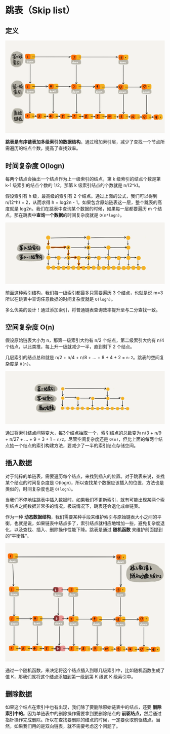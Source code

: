 # 跳表（Skip list）

## 定义

![skip_list](../static/skip_list.webp)

**跳表是有序链表加多级索引的数据结构**。通过增加索引层，减少了查找一个节点所需遍历的结点个数，提高了查找效率。

## 时间复杂度 O(logn)

每两个结点会抽出一个结点作为上一级索引的结点，第 k 级索引的结点个数是第 k-1 级索引的结点个数的 1/2，那第 k 级索引结点的个数就是 n/(2^k)。

假设索引有 h 级，最高级的索引有 2 个结点。通过上面的公式，我们可以得到 n/(2^h) = 2，从而求得 h = log2n - 1。如果包含原始链表这一层，整个跳表的高度就是 log2n。我们在跳表中查询某个数据的时候，如果每一层都要遍历 m 个结点，那在跳表中**查询一个数据**的时间复杂度就是 `O(m*logn)`。

![skip_list_index](../static/skip_list_index.webp)

前面这种索引结构，我们每一级索引都最多只需要遍历 3 个结点，也就是说 m=3 所以在跳表中查询任意数据的时间复杂度就是 `O(logn)`。

多么优美的设计！通过添加索引，将普通链表查询效率提升至与二分查找一致。

## 空间复杂度 O(n)

假设原始链表大小为 n，那第一级索引大约有 n/2 个结点，第二级索引大约有 n/4 个结点，以此类推，每上升一级就减少一半，直到剩下 2 个结点。

几层索引的结点总和就是 n/2 + n/4 + n/8 + … + 8 + 4 + 2 = `n-2`。跳表的空间复杂度是 `O(n)`。

![skip_list_index_upgrade](../static/skip_list_index_upgrade.webp)

通过将索引结点间隔变大，每3个结点抽取一个，索引结点的总数变为 n/3 + n/9 + n/27 + ... + 9 + 3 + 1 = `n/2`。尽管空间复杂度还是 `O(n)`，但比上面的每两个结点抽一个结点的索引构建方法，要减少了一半的索引结点存储空间。

## 插入数据

对于纯粹的单链表，需要遍历每个结点，来找到插入的位置。对于跳表来说，查找某个结点的时间复杂度是 O(logn)，所以查找某个数据应该插入的位置，方法也是类似的，时间复杂度也是 `O(logn)`。

当我们不停地往跳表中插入数据时，如果我们不更新索引，就有可能出现某两个索引结点之间数据非常多的情况。极端情况下，跳表还会退化成单链表。

作为一种 **动态数据结构**，我们需要某种手段来维护索引与原始链表大小之间的平衡，也就是说，如果链表中结点多了，索引结点就相应地增加一些，避免复杂度退化，以及查找、插入、删除操作性能下降。跳表是通过 **随机函数** 来维护前面提到的“平衡性”。

![skip_lisk_add_node](../static/skip_list_add_node.webp)

通过一个随机函数，来决定将这个结点插入到哪几级索引中，比如随机函数生成了值 K，那我们就将这个结点添加到第一级到第 K 级这 K 级索引中。

## 删除数据

如果这个结点在索引中也有出现，我们除了要删除原始链表中的结点，还要 **删除索引中的**。因为单链表中的删除操作需要拿到要删除结点的 **前驱结点**，然后通过指针操作完成删除。所以在查找要删除的结点的时候，一定要获取前驱结点。当然，如果我们用的是双向链表，就不需要考虑这个问题了。